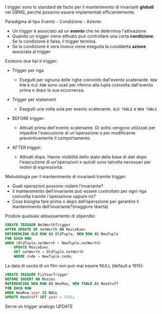 I trigger sono lo standard de facto per il mantenimento di invarianti **globali** nei DBMS, perché possono essere implementati efficientemente.

Paradigma di tipo Evento - Condizione - Azione:
- Un trigger è associato ad un **evento** che ne determina l'attivazione
- Quando un trigger viene attivato può controllare una certa **condizione**. Se la condizione è falsa, il trigger termina.
- Se la condizione è vera invece viene eseguita la cosiddetta **azione** associata al trigger

Esistono due tipi ti trigger:
- Trigger per riga
	- Eseguiti per ognuna delle righe coinvolte dall'evento scatenante. `NEW ROW` e `OLD ROW` sono usati per riferirsi alla tupla coinvolta dall'evento prima e dopo la sua occorrenza.
- Trigger per statement 
	- Eseguiti una volta sola per evento scatenante. `OLD TABLE` e `NEW TABLE`

- BEFORE trigger:
	- Attivati prima dell'evento scatenante. Di solito vengono utilizzati per impedire l'esecuzione di un'operazione o per modificarne preventivamente il comportamento.
- AFTER trigger:
	- Attivati dopo. Hanno visibilità dello stato della base di dati dopo l'esecuzione di un'operazioni e quindi sono talvolta necessari per motivi di espressività.

Metodologia per il mantenimento di invarianti tramite trigger:  
- Quali operazioni possono violare l’invariante?  
- Il mantenimento dell’invariante può essere controllato per ogni riga coinvolta tramite l'operazione oppure no? 
- Cosa bisogna fare prima o dopo dell’operazione per garantire il mantenimento dell’invariante?(maggiore libertà)

Proibire qualsiasi abbassamento di stipendio:

```sql
CREATE TRIGGER NetWorthTrigger 
AFTER UPDATE OF netWorth ON MovieExec 
REFERENCING OLD ROW AS OldTuple, NEW ROW AS NewTuple 
FOR EACH ROW 
WHEN (OldTuple.netWorth > NewTuple.netWorth) 
	UPDATE MovieExec 
	SET netWorth = OldTuple.netWorth 
	WHERE code = NewTuple.code;
```

La data di uscita di un film non può mai essere NULL (default a 1915): 

```sql
CREATE TRIGGER FixYearTrigger 
BEFORE INSERT ON Movies 
REFERENCING NEW ROW AS NewRow, NEW TABLE AS NewStuff 
FOR EACH ROW 
WHEN NewRow.year IS NULL 
UPDATE NewStuff SET year = 1915;
```

Serve un trigger analogo UPDATE
